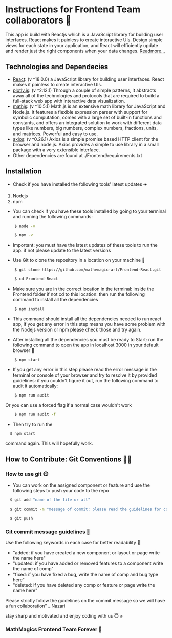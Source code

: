 # Instructions for Frontend Team collaborators 🥷

This app is build with Reactjs which is a JavaScript library for building user interfaces. React makes it painless to create interactive UIs. Design simple views for each state in your application, and React will efficiently update and render just the right components when your data changes. [Readmore...](https://reactjs.org/)

## Technologies and Dependecies

- [React](https://reactjs.org/): (v ^18.0.0) a JavaScript library for building user interfaces. React makes it painless to create interactive UIs.
- [plotly.js](https://plotly.com/): (v ^2.12.1) Through a couple of simple patterns, It abstracts away all of the technologies and protocols that are required to build a full-stack web app with interactive data visualization.
- [mathjs](https://www.npmjs.com/package/mathjs): (v ^10.5.1) Math.js is an extensive math library for JavaScript and Node.js. It features a flexible expression parser with support for symbolic computation, comes with a large set of built-in functions and constants, and offers an integrated solution to work with different data types like numbers, big numbers, complex numbers, fractions, units, and matrices. Powerful and easy to use.
- [axios](https://axios-http.com/): (v ^0.26.1) Axios is a simple promise based HTTP client for the browser and node.js. Axios provides a simple to use library in a small package with a very extensible interface.
- Other dependencies are found at ./Frontend/requirements.txt

## Installation

- Check if you have installed the following tools' latest updates ✈️

1. Nodejs
1. npm

- You can check if you have these tools installed by going to your terminal and running the following commands:

```bash
    $ node -v
```

```bash
    $ npm -v
```

- Important: you must have the latest updates of these tools to run the app. if not please update to the latest versions

- Use Git to clone the repository in a location on your machine 🍎

```bash
    $ git clone https://github.com/mathemagic-art/Frontend-React.git
```

```bash
    $ cd Frontend-React
```

- Make sure you are in the correct location in the terminal: inside the Frontend folder if not cd to this location: then run the following command to install all the dependencies

```bash
    $ npm install
```

- This command should install all the dependencies needed to run react app, if you get any error in this step means you have some problem with the Nodejs version or npm please check those and try again.

- After installing all the dependencies you must be ready to Start: run the following command to open the app in localhost 3000 in your default browser 🍎

```bash
    $ npm start
```

- If you get any error in this step please read the error message in the terminal or console of your browser and try to resolve it by provided guidelines: if you couldn't figure it out, run the following command to audit it automatically:

```bash
    $ npm run audit
```

Or you can use a forced flag if a normal case wouldn't work

```bash
    $ npm run audit -f
```

- Then try to run the

```bash
  $ npm start
```

command again. This will hopefully work.

## How to Contribute: Git Conventions 🕵️‍♀️

### How to use git 😋

- You can work on the assigned component or feature and use the following steps to push your code to the repo

```bash
  $ git add "name of the file or all"
```

```bash
  $ git commit -m "message of commit: please read the guidelines for commit message"
```

```bash
  $ git push
```

### Git commit message guidelines 🔔

Use the following keywords in each case for better readability 🐒

- "added: if you have created a new component or layout or page write the name here"
- "updated: if you have added or removed features to a component write the name of comp"
- "fixed: if you have fixed a bug, write the name of comp and bug type here"
- "deleted: if you have deleted any comp or feature or page write the name here"

Please strictly follow the guidelines on the commit message so we will have a fun collaboration" \_ Nazari

stay sharp and motivated and enjoy coding with us 😇 ✊‍

### MathMagics Frontend Team Forever 🤘
